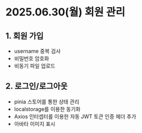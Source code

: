 # 2025.06.30(월) 회원 관리

## 1. 회원 가입

- username 중복 검사
- 비밀번호 암호화
- 비동기 파일 업로드

## 2. 로그인/로그아웃

- pinia 스토어를 통한 상태 관리
- localstorage를 이용한 동기화
- Axios 인터셉터를 이용한 자동 JWT 토큰 인증 헤더 추가
- 아바타 이미지 표시
